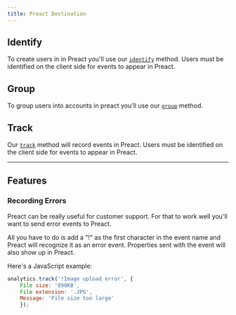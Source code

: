 ```yaml
---
title: Preact Destination
---
```



## Identify

To create users in in Preact you'll use our [`identify`](/docs/connections/spec/identify) method. Users must be identified on the client side for events to appear in Preact.


## Group

To group users into accounts in preact you'll use our [`group`](/docs/connections/spec/group) method.


## Track

Our [`track`](/docs/connections/spec/track) method will record events in Preact. Users must be identified on the client side for events to appear in Preact.

- - -


## Features

### Recording Errors

Preact can be really useful for customer support. For that to work well you'll want to send error events to Preact.

All you have to do is add a "!" as the first character in the event name and Preact will recognize it as an error event. Properties sent with the event will also show up in Preact.

Here's a JavaScript example:
```javascript
analytics.track('!Image upload error', {
    File size: '890KB',
    File extension: '.JPG',
    Message: 'File size too large'
    });
```
